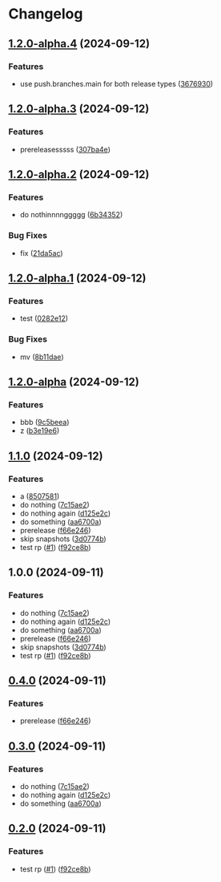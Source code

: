 # Changelog

## [1.2.0-alpha.4](https://github.com/kevcube/java-test/compare/kevin-test-v1.2.0-alpha.3...kevin-test-v1.2.0-alpha.4) (2024-09-12)


### Features

* use push.branches.main for both release types ([3676930](https://github.com/kevcube/java-test/commit/367693075e09a8829bac88270be125e86484c597))

## [1.2.0-alpha.3](https://github.com/kevcube/java-test/compare/kevin-test-v1.2.0-alpha.2...kevin-test-v1.2.0-alpha.3) (2024-09-12)


### Features

* prereleasesssss ([307ba4e](https://github.com/kevcube/java-test/commit/307ba4e6ac1028fe83fd31c882c4566480b95c95))

## [1.2.0-alpha.2](https://github.com/kevcube/java-test/compare/kevin-test-v1.2.0-alpha.1...kevin-test-v1.2.0-alpha.2) (2024-09-12)


### Features

* do nothinnnnggggg ([6b34352](https://github.com/kevcube/java-test/commit/6b34352eb5fdd2871fe422b35a4b0c67bc16884a))


### Bug Fixes

* fix ([21da5ac](https://github.com/kevcube/java-test/commit/21da5aca2185ebc03fc4dfab4ba33797181f1006))

## [1.2.0-alpha.1](https://github.com/kevcube/java-test/compare/kevin-test-v1.2.0-alpha...kevin-test-v1.2.0-alpha.1) (2024-09-12)


### Features

* test ([0282e12](https://github.com/kevcube/java-test/commit/0282e1286789f38794a203ee9767371faeb13bdc))


### Bug Fixes

* mv ([8b11dae](https://github.com/kevcube/java-test/commit/8b11dae9126b73ea4bfcf4d68d92024e687d2845))

## [1.2.0-alpha](https://github.com/kevcube/java-test/compare/kevin-test-v1.1.0...kevin-test-v1.2.0-alpha) (2024-09-12)


### Features

* bbb ([9c5beea](https://github.com/kevcube/java-test/commit/9c5beea5b5d7ebf68abe9fb1dd566ce5d17ab05e))
* z ([b3e19e6](https://github.com/kevcube/java-test/commit/b3e19e6d50f62b9b0d4bc73b42725f3a5bf1cc58))

## [1.1.0](https://github.com/kevcube/java-test/compare/kevin-test-v1.0.0...kevin-test-v1.1.0) (2024-09-12)


### Features

* a ([8507581](https://github.com/kevcube/java-test/commit/85075812d4da3c9ba904aeaf86fad5d16d8b7443))
* do nothing ([7c15ae2](https://github.com/kevcube/java-test/commit/7c15ae28a696765f190d6a1bcdbd2533d9fda7b1))
* do nothing again ([d125e2c](https://github.com/kevcube/java-test/commit/d125e2c848cb6e9c6e0adeb49c361c2fc6971c07))
* do something ([aa6700a](https://github.com/kevcube/java-test/commit/aa6700ac46031168331ee0c6177151e642f90c75))
* prerelease ([f66e246](https://github.com/kevcube/java-test/commit/f66e2467d935cb54228f09af148d4b4a246c422e))
* skip snapshots ([3d0774b](https://github.com/kevcube/java-test/commit/3d0774b15d50417a2a7647aaf0e42c5cb43d90de))
* test rp ([#1](https://github.com/kevcube/java-test/issues/1)) ([f92ce8b](https://github.com/kevcube/java-test/commit/f92ce8b4036903704de4a9e9505b54e35f0bcdfc))

## 1.0.0 (2024-09-11)


### Features

* do nothing ([7c15ae2](https://github.com/kevcube/java-test/commit/7c15ae28a696765f190d6a1bcdbd2533d9fda7b1))
* do nothing again ([d125e2c](https://github.com/kevcube/java-test/commit/d125e2c848cb6e9c6e0adeb49c361c2fc6971c07))
* do something ([aa6700a](https://github.com/kevcube/java-test/commit/aa6700ac46031168331ee0c6177151e642f90c75))
* prerelease ([f66e246](https://github.com/kevcube/java-test/commit/f66e2467d935cb54228f09af148d4b4a246c422e))
* skip snapshots ([3d0774b](https://github.com/kevcube/java-test/commit/3d0774b15d50417a2a7647aaf0e42c5cb43d90de))
* test rp ([#1](https://github.com/kevcube/java-test/issues/1)) ([f92ce8b](https://github.com/kevcube/java-test/commit/f92ce8b4036903704de4a9e9505b54e35f0bcdfc))

## [0.4.0](https://github.com/kevcube/java-test/compare/kevin-test-v0.3.0...kevin-test-v0.4.0) (2024-09-11)


### Features

* prerelease ([f66e246](https://github.com/kevcube/java-test/commit/f66e2467d935cb54228f09af148d4b4a246c422e))

## [0.3.0](https://github.com/kevcube/java-test/compare/kevin-test-v0.2.0...kevin-test-v0.3.0) (2024-09-11)


### Features

* do nothing ([7c15ae2](https://github.com/kevcube/java-test/commit/7c15ae28a696765f190d6a1bcdbd2533d9fda7b1))
* do nothing again ([d125e2c](https://github.com/kevcube/java-test/commit/d125e2c848cb6e9c6e0adeb49c361c2fc6971c07))
* do something ([aa6700a](https://github.com/kevcube/java-test/commit/aa6700ac46031168331ee0c6177151e642f90c75))

## [0.2.0](https://github.com/kevcube/java-test/compare/kevin-test-v0.1.0...kevin-test-v0.2.0) (2024-09-11)


### Features

* test rp ([#1](https://github.com/kevcube/java-test/issues/1)) ([f92ce8b](https://github.com/kevcube/java-test/commit/f92ce8b4036903704de4a9e9505b54e35f0bcdfc))
